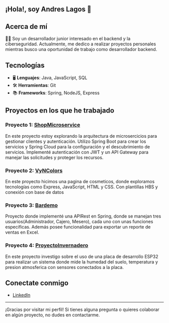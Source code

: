 ## ¡Hola!, soy Andres Lagos 👋

## Acerca de mí

👨‍💻 Soy un desarrollador junior interesado en el backend y la ciberseguridad. Actualmente, me dedico a realizar proyectos personales mientras busco una oportunidad de trabajo como desarrollador backend.

## Tecnologías

- 🖥️ **Lenguajes**: Java, JavaScript, SQL
- 🛠️ **Herramientas**: Git
- 📚 **Frameworks**: Spring, NodeJS, Express


## Proyectos en los que he trabajado
### Proyecto 1: [ShopMicroservice](https://github.com/andreslagos25/shop-microservice)
En este proyecto estoy explorando la arquitectura de microsercicios para gestionar clientes y autenticación. Utilizo Spring Boot para crear los servicios y Spring Cloud para la configuración y el descubrimiento de servicios. Implementé autenticación con JWT y un API Gateway para manejar las solicitudes y proteger los recursos.
### Proyecto 2: [VyNColors](https://github.com/andreslagos25/vyncolors)
En este proyecto hicimos una pagina de cosmeticos, donde exploramos tecnologías como Express, JavaScript, HTML y CSS. Con plantillas HBS y conexión con base de datos

### Proyecto 3: [Bardemo](https://github.com/Nicolas2508Ca/bardemo)
Proyecto donde implementé una APIRest en Spring, donde se manejan tres usuarios(Administrador, Cajero, Mesero), cada uno con unas funciones especificas. Además posee
funcionalidad para exportar un reporte de ventas en Excel.

### Proyecto 4: [ProyectoInvernadero](https://github.com/andreslagos25/proyectoInvernadero)
En este proyecto investigo sobre el uso de una placa de desarrollo ESP32 para realizar un sistema donde mide la humedad del suelo, temperatura y presion atmosferica
con sensores conectados a la placa.

## Conectate conmigo
- [LinkedIn](https://www.linkedin.com/in/andreslagos25/)

---

¡Gracias por visitar mi perfil! Si tienes alguna pregunta o quieres colaborar en algún proyecto, no dudes en contactarme.
